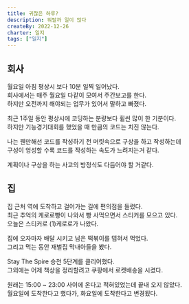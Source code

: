 ```yaml
---
title: 귀찮은 하루?
description: 뭐랄까 일이 많다
createBy: 2022-12-26
charter: 일지
tags: ["일지"]
---
```


## 회사

월요일 아침 평상시 보다 10분 일찍 일어났다.  
회사에서는 매주 월요일 다같이 모여서 주간보고를 한다.  
하지만 오전까지 해야되는 업무가 있어서 말하고 빠졌다.

최근 1주일 동안 평상시에 코딩하는 분량보다 휠씬 많이 한 기분이다.  
하지만 기능경기대회를 했었을 때 만큼의 코드는 치진 않는다.

나는 웬만해선 코드를 작성하기 전 머릿속으로 구상을 하고 작성하는데  
구성이 엉성할 수록 코드를 작성하는 속도가 느려지는거 같다.

계획이나 구상을 하는 사고의 방정식도 다듬어야 할 거같다.

## 집

집 근처 역에 도착하고 걸어가는 길에 편의점을 들렀다.  
최근 추억의 케로로빵이 나와서 빵 사먹으면서 스티커를 모으고 있다.  
오늘은 스티커로 (1)케로로가 나왔다.

집에 오자마자 배달 시키고 남은 떡볶이를 뎁혀서 먹었다.  
그리고 먹는 동안 재벌집 막내아들을 봤다.

Stay The Spire 승천 5단계를 클리어했다.  
그외에는 어제 책상을 정리할려고 쿠팡에서 로켓배송을 시켰다.

원래는 15:00 ~ 23:00 사이에 온다고 적혀있었는데 끝내 오지 않았다.  
월요일에 도착한다고 했다가, 화요일에 도착한다고 변경됬다.
